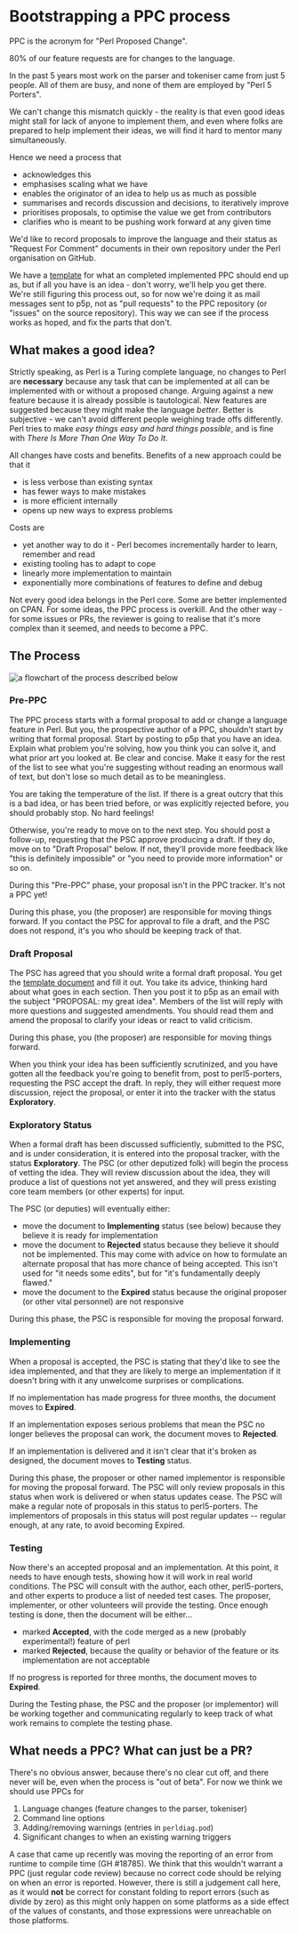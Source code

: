 # Bootstrapping a PPC process

PPC is the acronym for "Perl Proposed Change".

80% of our feature requests are for changes to the language.

In the past 5 years most work on the parser and tokeniser came from just 5 people. All of them are busy, and none of them are employed by "Perl 5 Porters".

We can't change this mismatch quickly - the reality is that even good ideas might stall for lack of anyone to implement them, and even where folks are prepared to help implement their ideas, we will find it hard to mentor many simultaneously.

Hence we need a process that

* acknowledges this
* emphasises scaling what we have
* enables the originator of an idea to help us as much as possible
* summarises and records discussion and decisions, to iteratively improve
* prioritises proposals, to optimise the value we get from contributors
* clarifies who is meant to be pushing work forward at any given time


We'd like to record proposals to improve the language and their status as "Request For Comment" documents in their own repository under the Perl organisation on GitHub.


We have a [template](template.md) for what an completed implemented PPC should end up as, but if all you have is an idea - don't worry, we'll help you get there.  We're still figuring this process out, so for now we're doing it as mail messages sent to p5p, not as "pull requests" to the PPC repository (or "issues" on the source repository). This way we can see if the process works as hoped, and fix the parts that don't.


## What makes a good idea?

Strictly speaking, as Perl is a Turing complete language, no changes to Perl are **necessary** because any task that can be implemented at all can be implemented with or without a proposed change. Arguing against a new feature because it is already possible is tautological. New features are suggested because they might make the language *better*. Better is subjective - we can't avoid different people weighing trade offs differently. Perl tries to make *easy things easy and hard things possible*, and is fine with *There Is More Than One Way To Do It*.

All changes have costs and benefits. Benefits of a new approach could be that it

* is less verbose than existing syntax
* has fewer ways to make mistakes
* is more efficient internally
* opens up new ways to express problems

Costs are

* yet another way to do it - Perl becomes incrementally harder to learn, remember and read
* existing tooling has to adapt to cope
* linearly more implementation to maintain
* exponentially more combinations of features to define and debug

Not every good idea belongs in the Perl core. Some are better implemented on CPAN. For some ideas, the PPC process is overkill. And the other way - for some issues or PRs, the reviewer is going to realise that it's more complex than it seemed, and needs to become a PPC.

## The Process

![a flowchart of the process described below](/images/flowchart.png)


### Pre-PPC

The PPC process starts with a formal proposal to add or change a language feature in Perl.  But you, the prospective author of a PPC, shouldn't start by writing that formal proposal.  Start by posting to p5p that you have an idea.  Explain what problem you're solving, how you think you can solve it, and what prior art you looked at.  Be clear and concise.  Make it easy for the rest of the list to see what you're suggesting without reading an enormous wall of text, but don't lose so much detail as to be meaningless.

You are taking the temperature of the list.  If there is a great outcry that this is a bad idea, or has been tried before, or was explicitly rejected before, you should probably stop.  No hard feelings!

Otherwise, you're ready to move on to the next step. You should post a follow-up, requesting that the PSC approve producing a draft.  If they do, move on to "Draft Proposal" below.  If not, they'll provide more feedback like "this is definitely impossible" or "you need to provide more information" or so on.

During this "Pre-PPC" phase, your proposal isn't in the PPC tracker.  It's not a PPC yet!

During this phase, you (the proposer) are responsible for moving things forward.  If you contact the PSC for approval to file a draft, and the PSC does not respond, it's you who should be keeping track of that.

### Draft Proposal

The PSC has agreed that you should write a formal draft proposal.  You get the [template document](template.md) and fill it out.  You take its advice, thinking hard about what goes in each section.  Then you post it to p5p as an email with the subject "PROPOSAL:  my great idea".  Members of the list will reply with more questions and suggested amendments.  You should read them and amend the proposal to clarify your ideas or react to valid criticism.

During this phase, you (the proposer) are responsible for moving things
forward.

When you think your idea has been sufficiently scrutinized, and you have gotten all the feedback you're going to benefit from, post to perl5-porters, requesting the PSC accept the draft.  In reply, they will either request more discussion, reject the proposal, or enter it into the tracker with the status **Exploratory**.

### Exploratory Status

When a formal draft has been discussed sufficiently, submitted to the PSC, and is under consideration, it is entered into the proposal tracker, with the status **Exploratory**.  The PSC (or other deputized folk) will begin the process of vetting the idea.  They will review discussion about the idea, they will produce a list of questions not yet answered, and they will press existing core team members (or other experts) for input.

The PSC (or deputies) will eventually either:
 * move the document to **Implementing** status (see below) because they believe it is ready for implementation
 * move the document to **Rejected** status because they believe it should not be implemented.  This may come with advice on how to formulate an alternate proposal that has more chance of being accepted.  This isn't used for "it needs some edits", but for "it's fundamentally deeply flawed."
 * move the document to the **Expired** status because the original proposer (or other vital personnel) are not responsive

During this phase, the PSC is responsible for moving the proposal forward.

### Implementing

When a proposal is accepted, the PSC is stating that they'd like to see the idea implemented, and that they are likely to merge an implementation if it doesn't bring with it any unwelcome surprises or complications.

If no implementation has made progress for three months, the document moves to **Expired**.

If an implementation exposes serious problems that mean the PSC no longer believes the proposal can work, the document moves to **Rejected**.

If an implementation is delivered and it isn't clear that it's broken as designed, the document moves to **Testing** status.

During this phase, the proposer or other named implementor is responsible for moving the proposal forward.  The PSC will only review proposals in this status when work is delivered or when status updates cease.  The PSC will make a regular note of proposals in this status to perl5-porters.  The implementors of proposals in this status will post regular updates -- regular enough, at any rate, to avoid becoming Expired.

### Testing

Now there's an accepted proposal and an implementation.  At this point, it needs to have enough tests, showing how it will work in real world conditions.  The PSC will consult with the author, each other, perl5-porters, and other experts to produce a list of needed test cases.  The proposer, implementer, or other volunteers will provide the testing.  Once enough testing is done, then the document will be either…

 * marked **Accepted**, with the code merged as a new (probably experimental!) feature of perl
 * marked **Rejected**, because the quality or behavior of the feature or its implementation are not acceptable

If no progress is reported for three months, the document moves to **Expired**.

During the Testing phase, the PSC and the proposer (or implementor) will be working together and communicating regularly to keep track of what work remains to complete the testing phase.

## What needs a PPC? What can just be a PR?

There's no obvious answer, because there's no clear cut off, and there never will be, even when the process is "out of beta". For now we think we should use PPCs for

1. Language changes (feature changes to the parser, tokeniser)
2. Command line options
3. Adding/removing warnings (entries in `perldiag.pod`)
4. Significant changes to when an existing warning triggers

A case that came up recently was moving the reporting of an error from runtime to compile time (GH #18785). We think that this wouldn't warrant a PPC (just regular code review) because no correct code should be relying on when an error is reported. However, there is still a judgement call here, as it would **not** be correct for constant folding to report errors (such as divide by zero) as this might only happen on some platforms as a side effect of the values of constants, and those expressions were unreachable on those platforms.
